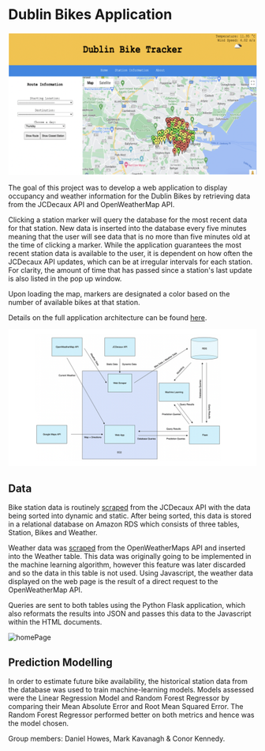 # Dublin Bikes Application

![homePage](homePage.png)

The goal of this project was to develop a web application to display occupancy and weather information for the Dublin Bikes by retrieving data from the JCDecaux API and OpenWeatherMap API. 

Clicking a station marker will query the database for the most recent data for that station. New data is inserted into the database every five minutes meaning that the user will see data that is no more than five minutes old at the time of clicking a marker. While the application guarantees the most recent station data is available to the user, it is dependent on how often the JCDecaux API updates, which can be at irregular intervals for each station. For clarity, the amount of time that has passed since a station's last update is also listed in the pop up window.

Upon loading the map, markers are designated a color based on the number of available bikes at that station. 

Details on the full application architecture can be found [here](dublinBikesApp_ProjectReport.pdf).

![architecture](App_Architecture.png)

## Data 

Bike station data is routinely [scraped](Bikes_API_Request.py) from the JCDecaux API with the data being sorted into dynamic and static. After being sorted, this data is stored in a relational database on Amazon RDS which consists of three tables, Station, Bikes and Weather.   

Weather data was [scraped](Weather_API_Request.py) from the OpenWeatherMaps API and inserted into the Weather table. This data was originally going to be implemented in the machine learning algorithm, however this feature was later discarded and so the data in this table is not used. Using Javascript, the weather data displayed on the web page is the result of a direct request to the OpenWeatherMap API.

Queries are sent to both tables using the Python Flask application, which also reformats the results into JSON and passes this data to the Javascript within the HTML documents.

![homePage](homePage2.png)

## Prediction Modelling

In order to estimate future bike availability, the historical station data from the database was used to train machine-learning models. Models assessed were the Linear Regression Model and Random Forest Regressor by comparing their Mean Absolute Error and Root Mean Squared Error. The Random Forest Regressor performed better on both metrics and hence was the model chosen. 

Group members: Daniel Howes, Mark Kavanagh & Conor Kennedy.

